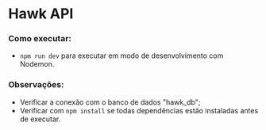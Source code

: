 # Hawk API

### Como executar:

* `npm run dev` para executar em modo de desenvolvimento com Nodemon.

### Observações:
* Verificar a conexão com o banco de dados "hawk_db";
* Verificar com `npm install` se todas dependências estão instaladas antes de executar.